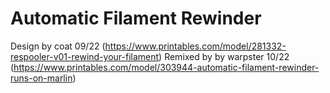 # Automatic Filament Rewinder 
Design by coat 09/22 (https://www.printables.com/model/281332-respooler-v01-rewind-your-filament)
Remixed by by warpster 10/22 (https://www.printables.com/model/303944-automatic-filament-rewinder-runs-on-marlin)


